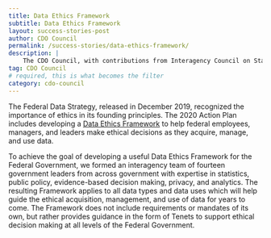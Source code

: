 ```yaml
---
title: Data Ethics Framework
subtitle: Data Ethics Framework
layout: success-stories-post
author: CDO Council
permalink: /success-stories/data-ethics-framework/
description: |
    The CDO Council, with contributions from Interagency Council on Statistical Policy (ICSP) and the Federal Privacy Council (FPC), developed a <a href="https://resources.data.gov/keywords/data-ethics/">Data Ethics Framework</a> that can be used by federal leaders and data users as they make ethical decisions when acquiring, managing, and using data.
tag: CDO Council
# required, this is what becomes the filter
category: cdo-council
---
```


The Federal Data Strategy, released in December 2019, recognized the importance of ethics in its founding principles. The 2020 Action Plan includes developing a [Data Ethics Framework](https://resources.data.gov/keywords/data-ethics/) to help federal employees, managers, and leaders make ethical decisions as they acquire, manage, and use data.

To achieve the goal of developing a useful Data Ethics Framework for the Federal Government, we formed an interagency team of fourteen government leaders from across government with expertise in statistics, public policy, evidence-based decision making, privacy, and analytics. The resulting Framework applies to all data types and data uses which will help guide the ethical acquisition, management, and use of data for years to come. The Framework does not include requirements or mandates of its own, but rather provides guidance in the form of Tenets to support ethical decision making at all levels of the Federal Government. 

